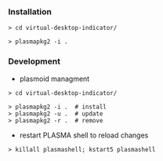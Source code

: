 
### Installation

```
> cd virtual-desktop-indicator/

> plasmapkg2 -i .
```


### Development

* plasmoid managment
```
> cd virtual-desktop-indicator/

> plasmapkg2 -i .  # install
> plasmapkg2 -u .  # update
> plasmapkg2 -r .  # remove
```

* restart PLASMA shell to reload changes
```
> killall plasmashell; kstart5 plasmashell
```